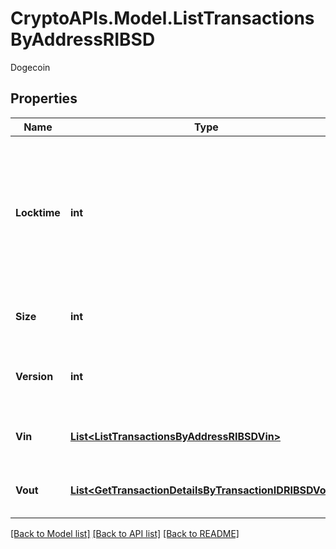 # CryptoAPIs.Model.ListTransactionsByAddressRIBSD
Dogecoin

## Properties

Name | Type | Description | Notes
------------ | ------------- | ------------- | -------------
**Locktime** | **int** | Represents the locktime on the transaction on the specific blockchain, i.e. the blockheight at which the transaction is valid. | 
**Size** | **int** | Represents the total size of this transaction. | 
**Version** | **int** | Represents the transaction&#39;s version number. | 
**Vin** | [**List&lt;ListTransactionsByAddressRIBSDVin&gt;**](ListTransactionsByAddressRIBSDVin.md) | Represents the transaction inputs. | 
**Vout** | [**List&lt;GetTransactionDetailsByTransactionIDRIBSDVout&gt;**](GetTransactionDetailsByTransactionIDRIBSDVout.md) | Represents the transaction outputs. | 

[[Back to Model list]](../README.md#documentation-for-models) [[Back to API list]](../README.md#documentation-for-api-endpoints) [[Back to README]](../README.md)

